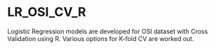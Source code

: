 # LR_OSI_CV_R
Logistic Regression models are developed for OSI dataset with Cross Validation using R. Various options for K-fold CV are worked out.
